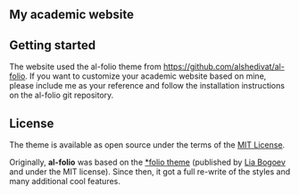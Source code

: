 ## My academic website
## Getting started
The website used the al-folio theme from https://github.com/alshedivat/al-folio.
If you want to customize your academic website based on mine, please include me as your reference and follow the installation instructions on the al-folio git repository.

## License

The theme is available as open source under the terms of the [MIT License](https://opensource.org/licenses/MIT).

Originally, **al-folio** was based on the [\*folio theme](https://github.com/bogoli/-folio) (published by [Lia Bogoev](http://liabogoev.com) and under the MIT license).
Since then, it got a full re-write of the styles and many additional cool features.
